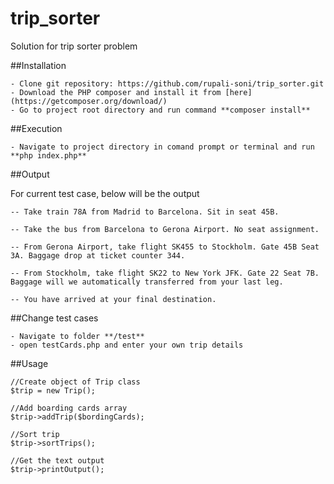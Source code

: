 # trip_sorter
Solution for trip sorter problem

##Installation

```
- Clone git repository: https://github.com/rupali-soni/trip_sorter.git
- Download the PHP composer and install it from [here](https://getcomposer.org/download/)
- Go to project root directory and run command **composer install**
```

##Execution

```
- Navigate to project directory in comand prompt or terminal and run **php index.php**
```

##Output

For current test case, below will be the output
```
-- Take train 78A from Madrid to Barcelona. Sit in seat 45B.

-- Take the bus from Barcelona to Gerona Airport. No seat assignment.

-- From Gerona Airport, take flight SK455 to Stockholm. Gate 45B Seat 3A. Baggage drop at ticket counter 344.

-- From Stockholm, take flight SK22 to New York JFK. Gate 22 Seat 7B. Baggage will we automatically transferred from your last leg.

-- You have arrived at your final destination.

```

##Change test cases

```
- Navigate to folder **/test**
- open testCards.php and enter your own trip details
```

##Usage

```
//Create object of Trip class
$trip = new Trip();

//Add boarding cards array
$trip->addTrip($bordingCards);

//Sort trip
$trip->sortTrips();

//Get the text output
$trip->printOutput();
```